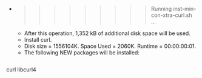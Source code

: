 * >>>>>>>>> Running inst-min-con-xtra-curl.sh ...
  * After this operation, 1,352 kB of additional disk space will be used.
  * Install curl.
  * Disk size = 1556104K. Space Used = 2060K. Runtime = 00:00:00:01.
  * The following NEW packages will be installed:
  ```bash
curl libcurl4
  ```
